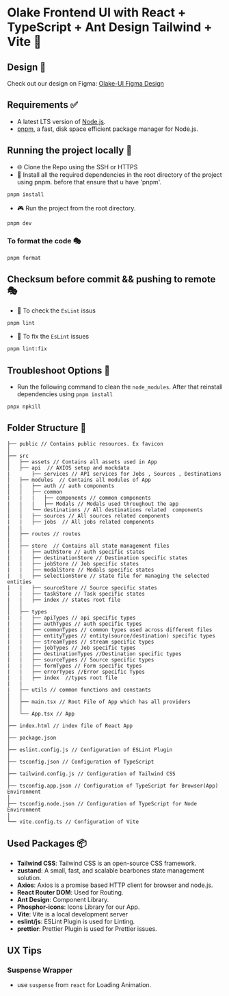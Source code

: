 # Olake Frontend UI with React + TypeScript + Ant Design Tailwind + Vite 🌈

## Design 🎨

Check out our design on Figma:
[Olake-UI Figma Design](https://www.figma.com/design/FwLnU97I8LjtYNREPyYofc/Olake%2FDesign%2FCommunity?node-id=0-1&p=f&t=oOQMWCyXF6rzMzT1-0)

## Requirements ✅

- A latest LTS version of [Node.js](https://nodejs.org/en/download/).
- [pnpm](https://pnpm.io/installation), a fast, disk space efficient package manager for Node.js.

## Running the project locally 🚀

- 🌐 Clone the Repo using the SSH or HTTPS
- 🎉 Install all the required dependencies in the root directory of the project using pnpm. before that ensure that u have 'pnpm'.

```bash
pnpm install
```

- 🎮 Run the project from the root directory.

```bash
pnpm dev
```

### To format the code 🎭

```bash
pnpm format
```

## Checksum before commit && pushing to remote 🎭

- 📝 To check the `EsLint` issus

```bash
pnpm lint
```

- 🎨 To fix the `EsLint` issues

```bash
pnpm lint:fix
```

## Troubleshoot Options 🚨

- Run the following command to clean the `node_modules`. After that reinstall dependencies using `pnpm install`

```bash
pnpx npkill
```

## Folder Structure 📁

```text
├── public // Contains public resources. Ex favicon
│
├── src
│   ├── assets // Contains all assets used in App
│   ├── api  // AXIOS setup and mockdata
|       ├── services // API services for Jobs , Sources , Destinations
│   ├── modules  // Contains all modules of App
|   |   ├── auth // auth components
│   │   ├── common
|   |   |   ├── components // common components
|   |   |   ├── Modals // Modals used throughout the app
│   │   └── destinations // All destinations related  components
|   |   ├── sources // All sources related components
|   |   ├── jobs  // All jobs related components
|	|
│   ├── routes // routes
|   |
│   ├── store  // Contains all state management files
|   |   ├── authStore // auth specific states
|   |   ├── destinationStore // Destination specific states
|   |   ├── jobStore // Job specific states
|   |   ├── modalStore // Modals specific states
|   |   ├── selectionStore // state file for managing the selected entities
|   |   ├── sourceStore // Source specific states
|   |   ├── taskStore // Task specific states
|   |   ├── index // states root file
│   │
│   ├── types
|   |   ├── apiTypes // api specific types
|   |   ├── authTypes // auth specific types
|   |   ├── commonTypes // common types used across different files
|   |   ├── entityTypes // entity(source/destination) specific types
|   |   ├── streamTypes // stream specific types
|   |   ├── jobTypes // Job specific types
|   |   ├── destinationTypes //Destination specific types
|   |   ├── sourceTypes // Source specific types
|   |   ├── formTypes // Form specific types
|   |   ├── errorTypes //Error specific Types
|   |   ├── index  //types root file
|   |
|   ├── utils // common functions and constants
│   │
│   ├── main.tsx // Root File of App which has all providers
│   │
│   └── App.tsx // App
│
├── index.html // index file of React App
│
├── package.json
│
├── eslint.config.js // Configuration of ESLint Plugin
│
├── tsconfig.json // Configuration of TypeScript
│
├── tailwind.config.js // Configuration of Tailwind CSS
│
├── tsconfig.app.json // Configuration of TypeScript for Browser(App) Environment
│
├── tsconfig.node.json // Configuration of TypeScript for Node Environment
│
└── vite.config.ts // Configuration of Vite
```

## Used Packages 📦

- **Tailwind CSS**: Tailwind CSS is an open-source CSS framework.
- **zustand**: A small, fast, and scalable bearbones state management solution.
- **Axios**: Axios is a promise based HTTP client for browser and node.js.
- **React Router DOM**: Used for Routing.
- **Ant Design**: Component Library.
- **Phosphor-icons**: Icons Library for our App.
- **Vite**: Vite is a local development server
- **eslint/js**: ESLint Plugin is used for Linting.
- **prettier**: Prettier Plugin is used for Prettier issues.

## UX Tips

### Suspense Wrapper

- use `suspense` from `react` for Loading Animation.
